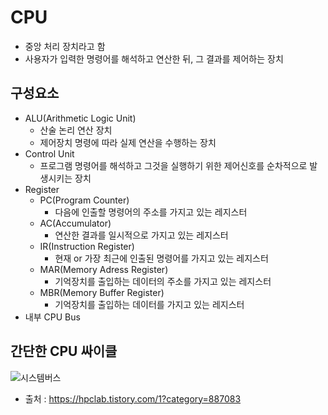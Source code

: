 # CPU
  - 중앙 처리 장치라고 함
  - 사용자가 입력한 명령어를 해석하고 연산한 뒤, 그 결과를 제어하는 장치

## 구성요소
  - ALU(Arithmetic Logic Unit)
    - 산술 논리 연산 장치
    - 제어장치 명령에 따라 실제 연산을 수행하는 장치
  - Control Unit
    - 프로그램 명령어를 해석하고 그것을 실행하기 위한 제어신호를 순차적으로 발생시키는 장치
  - Register
    - PC(Program Counter)
      - 다음에 인출할 명령어의 주소를 가지고 있는 레지스터
    - AC(Accumulator)
      - 연산한 결과를 일시적으로 가지고 있는 레지스터
    - IR(Instruction Register)
      - 현재 or 가장 최근에 인출된 명령어를 가지고 있는 레지스터
    - MAR(Memory Adress Register)
      - 기억장치를 출입하는 데이터의 주소를 가지고 있는 레지스터
    - MBR(Memory Buffer Register)
      - 기억장치를 출입하는 데이터를 가지고 있는 레지스터
  - 내부 CPU Bus

## 간단한 CPU 싸이클
![시스템버스](https://user-images.githubusercontent.com/31719854/202533376-92b05c14-81db-469d-a716-f35193e298ee.jpg)
- 출처 : https://hpclab.tistory.com/1?category=887083

